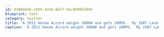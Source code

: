 ```yaml
---
id: d386e636-cbb9-425b-8e57-9ec9d96b3845
blueprint: text
category: twitter
title: 'A 2011 Honda Accord weighs 3000# and gets 26MPG.  My 1987 Land Cruiser weighs 5800# and gets 29.4 MPG. #Progress?'
caption: 'A 2011 Honda Accord weighs 3000# and gets 26MPG.  My 1987 Land Cruiser weighs 5800# and gets 29.4 MPG. <span class="hashtag hashtag_local">#<a href="http://tweettemp.darylchymko.ca/?tag=progress">Progress</a>?'
---
```


